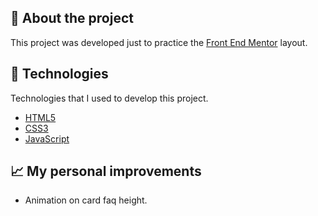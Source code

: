 ## 📖 About the project

This project was developed just to practice the [Front End Mentor](https://www.frontendmentor.io/challenges/faq-accordion-card-XlyjD0Oam) layout.

## 🤖 Technologies

Technologies that I used to develop this project.

- [HTML5](https://www.w3schools.com/html/)
- [CSS3](https://www.w3schools.com/css/)
- [JavaScript](https://developer.mozilla.org/en-US/docs/Web/JavaScript)

## 📈 My personal improvements

- Animation on card faq height.
